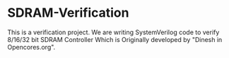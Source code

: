# SDRAM-Verification
This is a verification project. We are writing SystemVerilog code to verify 8/16/32 bit SDRAM Controller Which is Originally developed by "Dinesh in Opencores.org".
